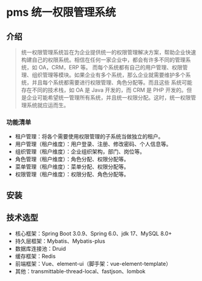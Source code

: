 # pms 统一权限管理系统

## 介绍
> 统一权限管理系统旨在为企业提供统一的权限管理解决方案，帮助企业快速构建自己的权限系统。相信在任何一家企业中，都会有许多不同的管理系统，如 OA，CRM，ERP 等。
> 而每个系统都有自己的用户管理、权限管理、组织管理等模块。如果企业有多个系统，那么企业就需要维护多个系统，并且每个系统都需要进行权限管理、角色分配等。而且这些
> 系统可能存在不同的技术栈，如 OA 是 Java 开发的，而 CRM 是 PHP 开发的。但是企业可能希望统一管理所有系统，并且统一权限分配。这时，统一权限管理系统就应运而生。

### 功能清单
- 租户管理：将各个需要使用权限管理的子系统当做独立的租户。
- 用户管理（租户维度）：用户登录、注册、修改密码、个人信息等。
- 组织管理（租户维度）：企业组织架构，部门、岗位等。
- 角色管理（租户维度）：角色分配、权限分配等。
- 菜单管理（租户维度）：菜单分配、权限分配等。
- 权限管理（租户维度）：权限分配、角色分配等。


## 安装

## 技术选型

- 核心框架：Spring Boot 3.0.9、Spring 6.0、jdk 17、MySQL 8.0+
- 持久层框架：Mybatis、Mybatis-plus
- 数据库连接池：Druid
- 缓存框架：Redis
- 前端框架：Vue、element-ui（脚手架：vue-element-template）
- 其他：transmittable-thread-local、fastjson、lombok